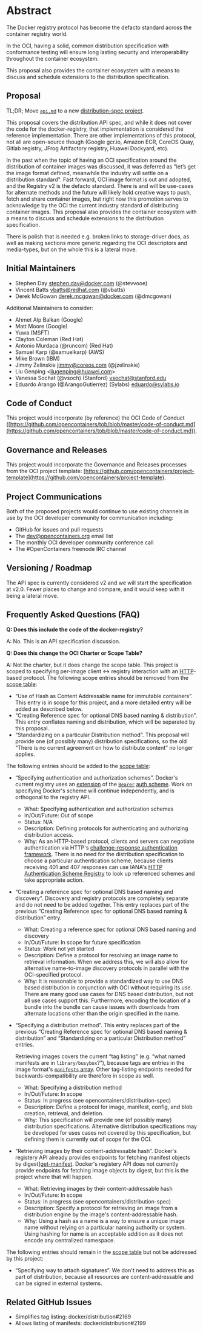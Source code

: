 # Abstract

The Docker registry protocol has become the defacto standard across the container registry world.

In the OCI, having a solid, common distribution specification with conformance testing will ensure long lasting security and interoperability throughout the container ecosystem.

This proposal also provides the container ecosystem with a means to discuss and schedule extensions to the distribution specification.

## Proposal

TL;DR; Move [`api.md`][api.md] to a new [distribution-spec project](https://github.com/opencontainers/distribution-spec).

This proposal covers the distribution API spec, and while it does not cover the code for the docker-registry, that implementation is considered the reference implementation. There are other implementations of this protocol, not all are open-source though (Google gcr.io, Amazon ECR, CoreOS Quay, Gitlab registry, JFrog Artifactory registry, Huawei Dockyard, etc).

In the past when the topic of having an OCI specification around the distribution of container images was discussed, it was deferred as "let’s get the image format defined, meanwhile the industry will settle on a distribution standard". Fast forward, OCI image format is out and adopted, and the Registry v2 is the defacto standard. There is and will be use-cases for alternate methods and the future will likely hold creative ways to push, fetch and share container images, but right now this promotion serves to acknowledge by the OCI the current industry standard of distributing container images.
This proposal also provides the container ecosystem with a means to discuss and schedule extensions to the distribution specification.

There is polish that is needed e.g. broken links to storage-driver docs, as well as making sections more generic regarding the OCI descriptors and media-types, but on the whole this is a lateral move.

## Initial Maintainers

* Stephen Day <stephen.day@docker.com> (@stevvooe)
* Vincent Batts <vbatts@redhat.com> (@vbatts)
* Derek McGowan <derek.mcgowan@docker.com> (@dmcgowan)

Additional Maintainers to consider:

* Ahmet Alp Balkan (Google)
* Matt Moore (Google)
* Yuwa (MSFT)
* Clayton Coleman (Red Hat)
* Antonio Murdaca (@runcom) (Red Hat)
* Samuel Karp (@samuelkarp) (AWS)
* Mike Brown (IBM)
* Jimmy Zelinskie jimmy@coreos.com (@jzelinskie)
* Liu Genping <[liugenping@huawei.com](mailto:liugenping@huawei.com)>
* Vanessa Sochat (@vsoch) (Stanford) <vsochat@stanford.edu>
* Eduardo Arango (@ArangoGutierrez) (Sylabs) <eduardo@sylabs.io>

## Code of Conduct

This project would incorporate (by reference) the OCI Code of Conduct ([https://github.com/opencontainers/tob/blob/master/code-of-conduct.md](https://github.com/opencontainers/tob/blob/master/code-of-conduct.md)).

## Governance and Releases

This project would incorporate the Governance and Releases processes from the OCI project template: [https://github.com/opencontainers/project-template](https://github.com/opencontainers/project-template).

## Project Communications

Both of the proposed projects would continue to use existing channels in use by the OCI developer community for communication including:

* GitHub for issues and pull requests
* The dev@opencontainers.org email list
* The monthly OCI developer community conference call
* The #OpenContainers freenode IRC channel

## Versioning / Roadmap

The API spec is currently considered v2 and we will start the specification at v2.0. Fewer places to change and compare, and it would keep with it being a lateral move.

## Frequently Asked Questions (FAQ)

**Q: Does this include the code of the docker-registry?**

A: No. This is an API specification discussion.

**Q: Does this change the OCI Charter or Scope Table?**

A: Not the charter, but it does change the scope table.
This project is scoped to specifying per-image client ↔ registry interaction with an [HTTP][rfc7230]-based protocol.
The following scope entries should be removed from the [scope table][scope]:

* “Use of Hash as Content Addressable name for immutable containers”.
    This entry is in scope for this project, and a more detailed entry will be added as described below.
* “Creating Reference spec for optional DNS based naming & distribution”.
    This entry conflates naming and distribution, which will be separated by this proposal.
* “Standardizing on a particular Distribution method”.
    This proposal will provide one (of possibly many) distribution specifications, so the old “There is no current agreement on how to distribute content” no longer applies.

The following entries should be added to the [scope table][scope]:

* “Specifying authentication and authorization schemes”.
    Docker's current registry uses an [extension][token] of the [`Bearer`][rfc6750] [auth scheme][rfc7235-s2.1].
    Work on specifying Docker's scheme will continue independently, and is orthogonal to the registry API.

    * What: Specifying authentication and authorization schemes
    * In/Out/Future: Out of scope
    * Status: N/A
    * Description: Defining protocols for authenticating and authorizing distribution access.
    * Why: As an HTTP-based protocol, clients and servers can negotiate authentication via HTTP's [challenge-response authentication framework][rfc7235-s2.1].
        There is no need for the distribution specification to choose a particular authentication scheme, because clients receiving 401 and 407 responses can use IANA's [HTTP Authentication Scheme Registry][iana-auth] to look up referenced schemes and take appropriate action.

* “Creating a reference spec for optional DNS based naming and discovery”.
    Discovery and registry protocols are completely separate and do not need to be added together.
    This entry replaces part of the previous “Creating Reference spec for optional DNS based naming & distribution” entry.

    * What: Creating a reference spec for optional DNS based naming and discovery
    * In/Out/Future: In scope for future specification
    * Status: Work not yet started
    * Description: Define a protocol for resolving an image name to retrieval information.
        When we address this, we will also allow for alternative name-to-image discovery protocols in parallel with the OCI-specified protocol.
    * Why: It is reasonable to provide a standardized way to use DNS based distribution in conjunction with OCI without requiring its use.
        There are many good use cases for DNS based distribution, but not all use cases support this.
        Furthermore, encoding the location of a bundle into the bundle can cause issues with downloads from alternate locations other than the origin specified in the name.

* “Specifying a distribution method”.
    This entry replaces part of the previous “Creating Reference spec for optional DNS based naming & distribution” and “Standardizing on a particular Distribution method” entries.

    Retrieving images covers the current “tag listing” (e.g. “what named manifests are in `library/busybox`?”), because tags are entries in the image format's [`manifests` array][manifests].
    Other tag-listing endpoints needed for backwards-compatibility are therefore in scope as well.

    * What: Specifying a distribution method
    * In/Out/Future: In scope
    * Status: In progress (see opencontainers/distribution-spec)
    * Description: Define a protocol for image, manifest, config, and blob creation, retrieval, and deletion.
    * Why: This specification will provide one (of possibly many) distribution specifications.
        Alternative distribution specifications may be developed for uses cases not covered by this specification, but defining them is currently out of scope for the OCI.

* “Retrieving images by their content-addressable hash”.
    Docker's registery API already provides endpoints for fetching manifest objects by digest][get-manifest].
    Docker's registery API does not currently provide endpoints for fetching image objects by digest, but this is the project where that will happen.

    * What: Retrieving images by their content-addressable hash
    * In/Out/Future: In scope
    * Status: In progress (see opencontainers/distribution-spec)
    * Description: Specify a protocol for retrieving an image from a distribution engine by the image's content-addressable hash.
    * Why: Using a hash as a name is a way to ensure a unique image name without relying on a particular naming authority or system.
        Using hashing for name is an acceptable addition as it does not encode any centralized namespace.

The following entries should remain in the [scope table][scope] but not be addressed by this project:

* “Specifying way to attach signatures”.
    We don't need to address this as part of distribution, because all resources are content-addressable and can be signed in external systems.

## Related GitHub Issues

* Simplifies tag listing: docker/distribution#2169
* Allows listing of manifests: docker/distribution#2199

[api.md]: https://github.com/docker/distribution/blob/5cb406d511b7b9163bff9b6439072e4892e5ae3b/docs/spec/api.md
[get-manifest]: https://github.com/docker/distribution/blob/5cb406d511b7b9163bff9b6439072e4892e5ae3b/docs/spec/api.md#pulling-an-image-manifest
[iana-auth]: http://www.iana.org/assignments/http-authschemes/http-authschemes.xhtml
[manifests]: https://github.com/opencontainers/image-spec/blame/v1.0.1/image-index.md#L23
[rfc6750]: https://tools.ietf.org/html/rfc6750
[rfc7230]: https://tools.ietf.org/html/rfc7230
[rfc7235-s2.1]: https://tools.ietf.org/html/rfc7235#section-2.1
[scope]: https://www.opencontainers.org/about/oci-scope-table
[token]: https://github.com/docker/distribution/blob/5cb406d511b7b9163bff9b6439072e4892e5ae3b/docs/spec/auth/token.md
